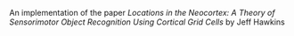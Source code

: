 An implementation of the paper <i>Locations in the Neocortex: A Theory of Sensorimotor Object Recognition Using Cortical Grid Cells </i> by Jeff Hawkins

